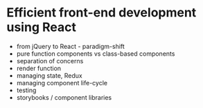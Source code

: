 # Efficient front-end development using React

* from jQuery to React - paradigm-shift
* pure function components vs class-based components
* separation of concerns
* render function
* managing state, Redux
* managing component life-cycle
* testing
* storybooks / component libraries
